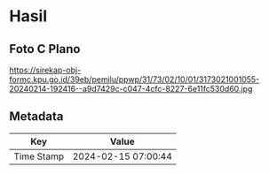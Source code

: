 # Hasil

## Foto C Plano

https://sirekap-obj-formc.kpu.go.id/39eb/pemilu/ppwp/31/73/02/10/01/3173021001055-20240214-192416--a9d7429c-c047-4cfc-8227-6e11fc530d60.jpg


## Metadata

| Key        | Value               |
| ---------- | ------------------- |
| Time Stamp | 2024-02-15 07:00:44 |



